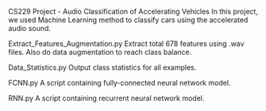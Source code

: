 CS229 Project - Audio Classification of Accelerating Vehicles
In this project, we used Machine Learning method to classify cars using the accelerated audio sound.

Extract_Features_Augmentation.py
Extract total 678 features using .wav files. Also do data augmentation to reach class balance.

Data_Statistics.py
Output class statistics for all examples.

FCNN.py
A script containing fully-connected neural network model.

RNN.py
A script containing recurrent neural network model.
